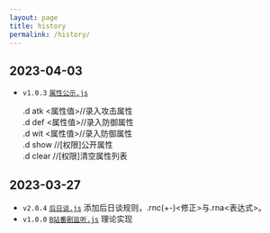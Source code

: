 ```yaml
---
layout: page
title: history
permalink: /history/
---
```

2023-04-03
----------

* `v1.0.3` [`属性公示.js`](./%E5%B1%9E%E6%80%A7%E5%85%AC%E7%A4%BA.js)
  
  .d atk <属性值>//录入攻击属性</br>
  .d def <属性值>//录入防御属性</br>
  .d wit <属性值>//录入防御属性</br>
  .d show //[权限]公开属性</br>
  .d clear //[权限]清空属性列表

2023-03-27
----------

* `v2.0.4` [`后日谈.js`](./%E5%90%8E%E6%97%A5%E8%B0%88.js)
  添加后日谈规则，.rnc(+-)<修正>与.rna<表达式>。
* `v1.0.0` [`B站番剧监听.js`](/B%E7%AB%99%E7%9B%91%E5%90%AC%E7%95%AA%E5%89%A7.js)
  理论实现
